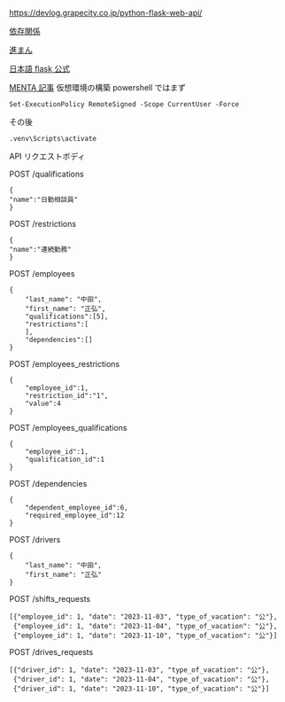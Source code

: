 https://devlog.grapecity.co.jp/python-flask-web-api/

[依存関係](https://poyo.hatenablog.jp/entry/2017/01/08/212227)

[進まん](https://qiita.com/keichiro24/items/c72c57b54332431c67ec)

[日本語 flask 公式](https://msiz07-flask-docs-ja.readthedocs.io/ja/latest/tutorial/layout.html)

[MENTA 記事](https://menta.work/post/detail/3638/7PiI6kAHGQJbQTAbWjlJ)
仮想環境の構築
powershell ではまず

```
Set-ExecutionPolicy RemoteSigned -Scope CurrentUser -Force
```

その後

```
.venv\Scripts\activate
```

API リクエストボディ<br>

POST /qualifications

```
{
"name":"日勤相談員"
}
```

POST /restrictions

```
{
"name":"連続勤務"
}
```

POST /employees

```
{
    "last_name": "中田",
    "first_name": "正弘",
    "qualifications":[5],
    "restrictions":[
    ],
    "dependencies":[]
}
```

POST /employees_restrictions

```
{
    "employee_id":1,
    "restriction_id":"1",
    "value":4
}
```

POST /employees_qualifications

```
{
    "employee_id":1,
    "qualification_id":1
}
```

POST /dependencies

```
{
    "dependent_employee_id":6,
    "required_employee_id":12
}
```

POST /drivers

```
{
    "last_name": "中田",
    "first_name": "正弘"
}
```

POST /shifts_requests

```
[{"employee_id": 1, "date": "2023-11-03", "type_of_vacation": "公"},
 {"employee_id": 1, "date": "2023-11-04", "type_of_vacation": "公"},
 {"employee_id": 1, "date": "2023-11-10", "type_of_vacation": "公"}]
```

POST /drives_requests

```
[{"driver_id": 1, "date": "2023-11-03", "type_of_vacation": "公"},
 {"driver_id": 1, "date": "2023-11-04", "type_of_vacation": "公"},
 {"driver_id": 1, "date": "2023-11-10", "type_of_vacation": "公"}]
```
